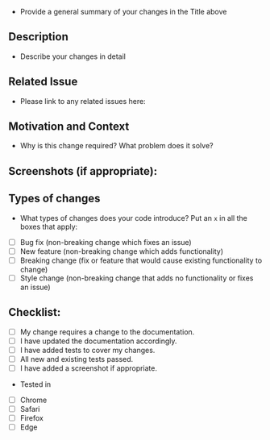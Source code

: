 - Provide a general summary of your changes in the Title above

## Description
- Describe your changes in detail

## Related Issue
- Please link to any related issues here:

## Motivation and Context
- Why is this change required? What problem does it solve?

## Screenshots (if appropriate):

## Types of changes
- What types of changes does your code introduce? Put an `x` in all the boxes that apply:
- [ ] Bug fix (non-breaking change which fixes an issue)
- [ ] New feature (non-breaking change which adds functionality)
- [ ] Breaking change (fix or feature that would cause existing functionality to change)
- [ ] Style change (non-breaking change that adds no functionality or fixes an issue)

## Checklist:
- [ ] My change requires a change to the documentation.
- [ ] I have updated the documentation accordingly.
- [ ] I have added tests to cover my changes.
- [ ] All new and existing tests passed.
- [ ] I have added a screenshot if appropriate.
- Tested in
- [ ] Chrome
- [ ] Safari
- [ ] Firefox
- [ ] Edge
